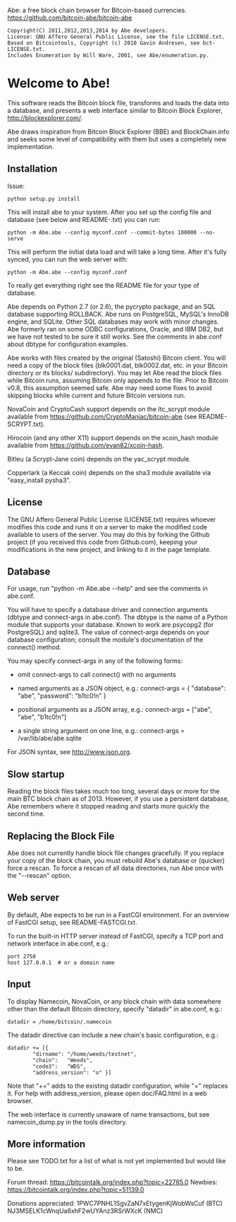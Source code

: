 Abe: a free block chain browser for Bitcoin-based currencies.
https://github.com/bitcoin-abe/bitcoin-abe

    Copyright(C) 2011,2012,2013,2014 by Abe developers.
    License: GNU Affero General Public License, see the file LICENSE.txt.
    Based on Bitcointools, Copyright (c) 2010 Gavin Andresen, see bct-LICENSE.txt.
    Includes Enumeration by Will Ware, 2001, see Abe/enumeration.py.

Welcome to Abe!
===============

This software reads the Bitcoin block file, transforms and loads the
data into a database, and presents a web interface similar to Bitcoin
Block Explorer, http://blockexplorer.com/.

Abe draws inspiration from Bitcoin Block Explorer (BBE) and
BlockChain.info and seeks some level of compatibility with them but
uses a completely new implementation.

Installation
------------

Issue:

    python setup.py install

This will install abe to your system. After you set up the config file and
database (see below and README-<DB>.txt) you can run:

    python -m Abe.abe --config myconf.conf --commit-bytes 100000 --no-serve
    
This will perform the initial data load and will take a long time.
After it's fully synced, you can run the web server with: 

    python -m Abe.abe --config myconf.conf
    
To really get everything right see the README file for your type of
database.

Abe depends on Python 2.7 (or 2.6), the pycrypto package, and an SQL
database supporting ROLLBACK.  Abe runs on PostgreSQL, MySQL's InnoDB
engine, and SQLite.  Other SQL databases may work with minor changes.
Abe formerly ran on some ODBC configurations, Oracle, and IBM DB2, but
we have not tested to be sure it still works.  See the comments in
abe.conf about dbtype for configuration examples.

Abe works with files created by the original (Satoshi) Bitcoin client.
You will need a copy of the block files (blk0001.dat, blk0002.dat,
etc. in your Bitcoin directory or its blocks/ subdirectory).  You may
let Abe read the block files while Bitcoin runs, assuming Bitcoin only
appends to the file.  Prior to Bitcoin v0.8, this assumption seemed
safe.  Abe may need some fixes to avoid skipping blocks while current
and future Bitcoin versions run.

NovaCoin and CryptoCash support depends on the ltc_scrypt module
available from https://github.com/CryptoManiac/bitcoin-abe (see
README-SCRYPT.txt).

Hirocoin (and any other X11) support depends on the xcoin_hash module
available from https://github.com/evan82/xcoin-hash.

Bitleu (a Scrypt-Jane coin) depends on the yac_scrypt module.

Copperlark (a Keccak coin) depends on the sha3 module available via
"easy_install pysha3".

License
-------

The GNU Affero General Public License (LICENSE.txt) requires whoever
modifies this code and runs it on a server to make the modified code
available to users of the server.  You may do this by forking the
Github project (if you received this code from Github.com), keeping
your modifications in the new project, and linking to it in the page
template.

Database
--------

For usage, run "python -m Abe.abe --help" and see the comments in
abe.conf.

You will have to specify a database driver and connection arguments
(dbtype and connect-args in abe.conf).  The dbtype is the name of a
Python module that supports your database.  Known to work are psycopg2
(for PostgreSQL) and sqlite3.  The value of connect-args depends on
your database configuration; consult the module's documentation of the
connect() method.

You may specify connect-args in any of the following forms:

* omit connect-args to call connect() with no arguments

* named arguments as a JSON object, e.g.:
  connect-args = { "database": "abe", "password": "b1tc0!n" }

* positional arguments as a JSON array, e.g.:
  connect-args = ["abe", "abe", "b1tc0!n"]

* a single string argument on one line, e.g.:
  connect-args = /var/lib/abe/abe.sqlite

For JSON syntax, see http://www.json.org.

Slow startup
------------

Reading the block files takes much too long, several days or more for
the main BTC block chain as of 2013.  However, if you use a persistent
database, Abe remembers where it stopped reading and starts more
quickly the second time.

Replacing the Block File
------------------------

Abe does not currently handle block file changes gracefully.  If you
replace your copy of the block chain, you must rebuild Abe's database
or (quicker) force a rescan.  To force a rescan of all data
directories, run Abe once with the "--rescan" option.

Web server
----------

By default, Abe expects to be run in a FastCGI environment.  For an
overview of FastCGI setup, see README-FASTCGI.txt.

To run the built-in HTTP server instead of FastCGI, specify a TCP port
and network interface in abe.conf, e.g.:

    port 2750
    host 127.0.0.1  # or a domain name

Input
-----

To display Namecoin, NovaCoin, or any block chain with data somewhere
other than the default Bitcoin directory, specify "datadir" in
abe.conf, e.g.:

    datadir = /home/bitcoin/.namecoin

The datadir directive can include a new chain's basic configuration,
e.g.:

    datadir += [{
            "dirname": "/home/weeds/testnet",
            "chain":   "Weeds",
            "code3":   "WDS",
            "address_version": "o" }]

Note that "+=" adds to the existing datadir configuration, while "="
replaces it.  For help with address_version, please open doc/FAQ.html
in a web browser.

The web interface is currently unaware of name transactions, but see
namecoin_dump.py in the tools directory.

More information
----------------

Please see TODO.txt for a list of what is not yet implemented but
would like to be.

Forum thread: https://bitcointalk.org/index.php?topic=22785.0
Newbies: https://bitcointalk.org/index.php?topic=51139.0

Donations appreciated: 1PWC7PNHL1SgvZaN7xEtygenKjWobWsCuf (BTC)
NJ3MSELK1cWnqUa6xhF2wUYAnz3RSrWXcK (NMC)
